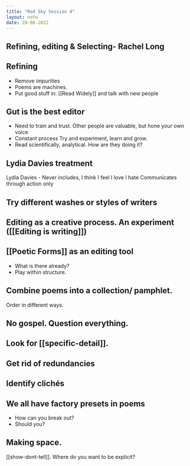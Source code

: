 ```yaml
---
title: "Red Sky Session 4"
layout: note
date: 28-08-2022
---
```


## Refining, editing & Selecting- Rachel Long

## Refining

- Remove impurities
- Poems are machines. 
- Put good stuff in: [[Read Widely]] and talk with new people 

## Gut is the best editor

- Need to train and trust. Other people are valuable, but hone your own voice 
- Constant process Try and experiment, learn and grow. 
- Read scientifically, analytical. How are they doing it?

## Lydia Davies treatment

Lydia Davies - Never includes, I think I feel I love I hate Communicates through action only

## Try different washes or styles of writers

## Editing as a creative process. An experiment ([[Editing is writing]])

## [[Poetic Forms]] as an editing tool

- What is there already? 
- Play within structure.

## Combine poems into a collection/ pamphlet.

Order in different ways.

## No gospel. Question everything.

## Look for [[specific-detail]].

## Get rid of redundancies

## Identify clichés

## We all have factory presets in poems
- How can you break out? 
- Should you?
## Making space.

[[show-dont-tell]]. Where do you want to be explicit?


